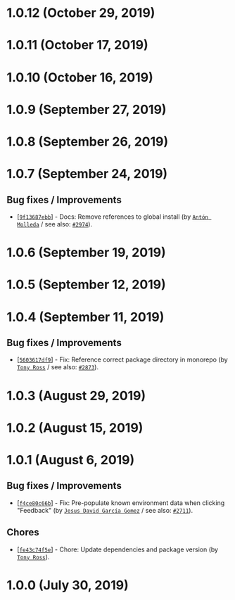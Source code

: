 # 1.0.12 (October 29, 2019)


# 1.0.11 (October 17, 2019)


# 1.0.10 (October 16, 2019)


# 1.0.9 (September 27, 2019)


# 1.0.8 (September 26, 2019)


# 1.0.7 (September 24, 2019)

## Bug fixes / Improvements

* [[`9f13687ebb`](https://github.com/webhintio/hint/commit/9f13687ebbd3d929875cab5a9b9084cf608fa21f)] - Docs: Remove references to global install (by [`Antón Molleda`](https://github.com/molant) / see also: [`#2974`](https://github.com/webhintio/hint/issues/2974)).


# 1.0.6 (September 19, 2019)


# 1.0.5 (September 12, 2019)


# 1.0.4 (September 11, 2019)

## Bug fixes / Improvements

* [[`5603617df9`](https://github.com/webhintio/hint/commit/5603617df96def7c2571c8e94d595b76ec4633ec)] - Fix: Reference correct package directory in monorepo (by [`Tony Ross`](https://github.com/antross) / see also: [`#2873`](https://github.com/webhintio/hint/issues/2873)).


# 1.0.3 (August 29, 2019)


# 1.0.2 (August 15, 2019)


# 1.0.1 (August 6, 2019)

## Bug fixes / Improvements

* [[`f4ce80c66b`](https://github.com/webhintio/hint/commit/f4ce80c66b1962eeac68da812a22d5d2f69dfd85)] - Fix: Pre-populate known environment data when clicking "Feedback" (by [`Jesus David García Gomez`](https://github.com/sarvaje) / see also: [`#2711`](https://github.com/webhintio/hint/issues/2711)).

## Chores

* [[`fe43c74f5e`](https://github.com/webhintio/hint/commit/fe43c74f5ebefa86408a59475576c4ee63e1f1bc)] - Chore: Update dependencies and package version (by [`Tony Ross`](https://github.com/antross)).


# 1.0.0 (July 30, 2019)


